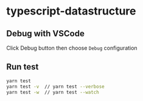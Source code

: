 # typescript-datastructure

## Debug with VSCode
  Click Debug button then choose `Debug` configuration

## Run test

```bash
yarn test
yarn test -v  // yarn test --verbose
yarn test -w  // yarn test --watch
```